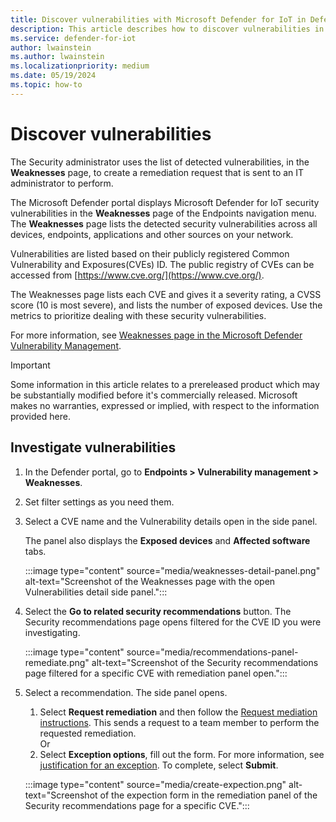 ```yaml
---
title: Discover vulnerabilities with Microsoft Defender for IoT in Defender portal
description: This article describes how to discover vulnerabilities in the Site security feature of Microsoft Defender for IoT in XDR Defender portal
ms.service: defender-for-iot
author: lwainstein
ms.author: lwainstein
ms.localizationpriority: medium
ms.date: 05/19/2024
ms.topic: how-to
---
```


# Discover vulnerabilities

The Security administrator uses the list of detected vulnerabilities, in the **Weaknesses** page, to create a remediation request that is sent to an IT administrator to perform.
  
The Microsoft Defender portal displays Microsoft Defender for IoT security vulnerabilities in the **Weaknesses** page of the Endpoints navigation menu. The **Weaknesses** page lists the detected security vulnerabilities across all devices, endpoints, applications and other sources on your network.

Vulnerabilities are listed based on their publicly registered Common Vulnerability and Exposures(CVEs) ID. The public registry of CVEs can be accessed from [https://www.cve.org/](https://www.cve.org/).  

The Weaknesses page lists each CVE and gives it a severity rating, a CVSS score (10 is most severe), and lists the number of exposed devices. Use the metrics to prioritize dealing with these security vulnerabilities.

For more information, see [Weaknesses page in the Microsoft Defender Vulnerability Management](/defender-vulnerability-management/tvm-weaknesses.md).

>[!Important]
>Some information in this article relates to a prereleased product which may be substantially modified before it's commercially released. Microsoft makes no warranties, expressed or implied, with respect to the information provided here.

## Investigate vulnerabilities

1. In the Defender portal, go to **Endpoints > Vulnerability management > Weaknesses**.

1. Set filter settings as you need them.

1. Select a CVE name and the Vulnerability details open in the side panel.

    The panel also displays the **Exposed devices** and **Affected software** tabs.

    :::image type="content" source="media/weaknesses-detail-panel.png" alt-text="Screenshot of the Weaknesses page with the open Vulnerabilities detail side panel.":::

1. Select the **Go to related security recommendations** button. The Security recommendations page opens filtered for the CVE ID you were investigating.

    :::image type="content" source="media/recommendations-panel-remediate.png" alt-text="Screenshot of the Security recommendations page filtered for a specific CVE with remediation panel open.":::

1. Select a recommendation. The side panel opens.

    1. Select **Request remediation** and then follow the [Request mediation instructions](/defender-vulnerability-management/tvm-remediation#request-remediation). This sends a request to a team member to perform the requested remediation.<br>
    Or
    1. Select **Exception options**, fill out the form. For more information, see [justification for an exception](/defender-vulnerability-management/tvm-security-recommendation.md#explore-security-recommendation-options). To complete, select **Submit**.

    :::image type="content" source="media/create-expection.png" alt-text="Screenshot of the expection form in the remediation panel of the Security recommendations page for a specific CVE.":::
